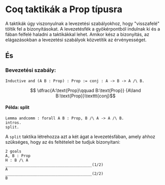 # Coq taktikák a Prop típusra
A taktikák úgy viszonyulnak a levezetési szabályokhoz, hogy "visszafelé" töltik fel a bizonyításokat. A levezetésfék a gyökérpontból indulnak ki és a fában felfelé haladni a taktikákkal lehet. Amikor kész a bizonyítás, az elágazásokban a levezetési szabályok közvetítik az érvényességet. 
## És
### Bevezetési szabály:
````coq
Inductive and (A B : Prop) : Prop := conj : A -> B -> A /\ B.
````
$$ \dfrac{A:\text{Prop}\qquad B:\text{Prop}}
       {A\land B:\text{Prop}}\texttt{conj}$$

#### Példa: split

````coq
Lemma andcomm : forall A B : Prop, B /\ A -> A /\ B.
intros.
split.
````

A ````split```` taktika létrehozza azt a két ágat a levezetésfában, amely ahhoz szükséges, hogy az és feltételeit be tudjuk bizonyítani:

````coq
2 goals
A, B : Prop
H : B /\ A
______________________________________(1/2)
A
______________________________________(2/2)
B
````



